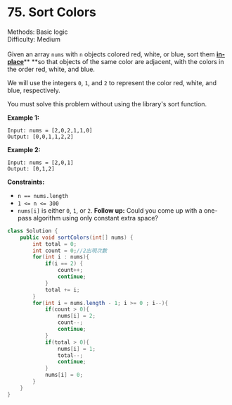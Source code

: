 # 75. Sort Colors  

  Methods: Basic logic </br> Difficulty: Medium </br> </br>Given an array `nums` with `n` objects colored red, white, or blue, sort them [**in-place**](https://en.wikipedia.org/wiki/In-place_algorithm)** **so that objects of the same color are adjacent, with the colors in the order red, white, and blue.

We will use the integers `0`, `1`, and `2` to represent the color red, white, and blue, respectively.

You must solve this problem without using the library's sort function.

**Example 1:**

```plain text
Input: nums = [2,0,2,1,1,0]
Output: [0,0,1,1,2,2]
```

**Example 2:**

```plain text
Input: nums = [2,0,1]
Output: [0,1,2]
```

**Constraints:**

- `n == nums.length`
- `1 <= n <= 300`
- `nums[i]` is either `0`, `1`, or `2`.
**Follow up:** Could you come up with a one-pass algorithm using only constant extra space?

```java
class Solution {
    public void sortColors(int[] nums) {
        int total = 0;
        int count = 0;//2出現次數
        for(int i : nums){
            if(i == 2) {
                count++;
                continue;
            }
            total += i;
        }
        for(int i = nums.length - 1; i >= 0 ; i--){
            if(count > 0){
                nums[i] = 2;
                count--;
                continue;
            }
            if(total > 0){
                nums[i] = 1;
                total--;
                continue;
            }
            nums[i] = 0;
        }
    }
}
```

